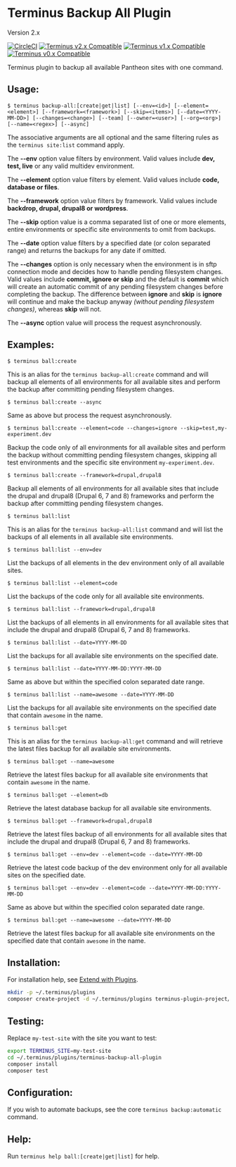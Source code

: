 # Terminus Backup All Plugin

Version 2.x

[![CircleCI](https://circleci.com/gh/terminus-plugin-project/terminus-backup-all-plugin.svg?style=shield)](https://circleci.com/gh/terminus-plugin-project/terminus-backup-all-plugin)
[![Terminus v2.x Compatible](https://img.shields.io/badge/terminus-v2.x-green.svg)](https://github.com/terminus-plugin-project/terminus-backup-all-plugin/tree/2.x)
[![Terminus v1.x Compatible](https://img.shields.io/badge/terminus-v1.x-green.svg)](https://github.com/terminus-plugin-project/terminus-backup-all-plugin/tree/1.x)
[![Terminus v0.x Compatible](https://img.shields.io/badge/terminus-v0.x-green.svg)](https://github.com/terminus-plugin-project/terminus-backup-all-plugin/tree/0.x)

Terminus plugin to backup all available Pantheon sites with one command.

## Usage:
```console
$ terminus backup-all:[create|get|list] [--env=<id>] [--element=<element>] [--framework=<framework>] [--skip=<items>] [--date=<YYYY-MM-DD>] [--changes=<change>] [--team] [--owner=<user>] [--org=<org>] [--name=<regex>] [--async]
```
The associative arguments are all optional and the same filtering rules as the `terminus site:list` command apply.

The **--env** option value filters by environment.  Valid values include **dev, test, live** or any valid multidev environment.

The **--element** option value filters by element.  Valid values include **code, database or files**.

The **--framework** option value filters by framework.  Valid values include **backdrop, drupal, drupal8 or wordpress**.

The **--skip** option value is a comma separated list of one or more elements, entire environments or specific site environments to omit from backups.

The **--date** option value filters by a specified date (or colon separated range) and returns the backups for any date if omitted.

The **--changes** option is only necessary when the environment is in sftp connection mode and decides how to handle pending filesystem changes.  Valid values include **commit, ignore or skip** and the default is **commit** which will create an automatic commit of any pending filesystem changes before completing the backup.  The difference between **ignore** and **skip** is **ignore** will continue and make the backup anyway *_(without pending filesystem changes)_*, whereas **skip** will not.

The **--async** option value will process the request asynchronously.

## Examples:
```console
$ terminus ball:create
```
This is an alias for the `terminus backup-all:create` command and will backup all elements of all environments for all available sites and perform the backup after committing pending filesystem changes.
```console
$ terminus ball:create --async
```
Same as above but process the request asynchronously.
```console
$ terminus ball:create --element=code --changes=ignore --skip=test,my-experiment.dev
```
Backup the code only of all environments for all available sites and perform the backup without committing pending filesystem changes, skipping all test environments and the specific site environment `my-experiment.dev`.
```console
$ terminus ball:create --framework=drupal,drupal8
```
Backup all elements of all environments for all available sites that include the drupal and drupal8 (Drupal 6, 7 and 8) frameworks and perform the backup after committing pending filesystem changes.
```console
$ terminus ball:list
```
This is an alias for the `terminus backup-all:list` command and will list the backups of all elements in all available site environments.
```console
$ terminus ball:list --env=dev
```
List the backups of all elements in the dev environment only of all available sites.
```console
$ terminus ball:list --element=code
```
List the backups of the code only for all available site environments.
```console
$ terminus ball:list --framework=drupal,drupal8
```
List the backups of all elements in all environments for all available sites that include the drupal and drupal8 (Drupal 6, 7 and 8) frameworks.
```console
$ terminus ball:list --date=YYYY-MM-DD
```
List the backups for all available site environments on the specified date.
```console
$ terminus ball:list --date=YYYY-MM-DD:YYYY-MM-DD
```
Same as above but within the specified colon separated date range.
```console
$ terminus ball:list --name=awesome --date=YYYY-MM-DD
```
List the backups for all available site environments on the specified date that contain `awesome` in the name.
```console
$ terminus ball:get
```
This is an alias for the `terminus backup-all:get` command and will retrieve the latest files backup for all available site environments.
```console
$ terminus ball:get --name=awesome
```
Retrieve the latest files backup for all available site environments that contain `awesome` in the name.
```console
$ terminus ball:get --element=db
```
Retrieve the latest database backup for all available site environments.
```console
$ terminus ball:get --framework=drupal,drupal8
```
Retrieve the latest files backup of all environments for all available sites that include the drupal and drupal8 (Drupal 6, 7 and 8) frameworks.
```console
$ terminus ball:get --env=dev --element=code --date=YYYY-MM-DD
```
Retrieve the latest code backup of the dev environment only for all available sites on the specified date.
```console
$ terminus ball:get --env=dev --element=code --date=YYYY-MM-DD:YYYY-MM-DD
```
Same as above but within the specified colon separated date range.
```console
$ terminus ball:get --name=awesome --date=YYYY-MM-DD
```
Retrieve the latest files backup for all available site environments on the specified date that contain `awesome` in the name.

## Installation:
For installation help, see [Extend with Plugins](https://pantheon.io/docs/terminus/plugins/).

```bash
mkdir -p ~/.terminus/plugins
composer create-project -d ~/.terminus/plugins terminus-plugin-project/terminus-backup-all-plugin:~2
```

## Testing:

Replace `my-test-site` with the site you want to test:
```bash
export TERMINUS_SITE=my-test-site
cd ~/.terminus/plugins/terminus-backup-all-plugin
composer install
composer test
```

## Configuration:
If you wish to automate backups, see the core `terminus backup:automatic` command.

## Help:
Run `terminus help ball:[create|get|list]` for help.

